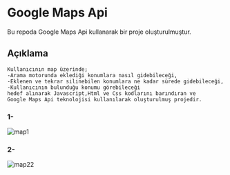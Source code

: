 # Google Maps Api
Bu repoda Google Maps Api kullanarak bir proje oluşturulmuştur.
## Açıklama
```
Kullanıcının map üzerinde;
-Arama motorunda eklediği konumlara nasıl gidebileceği,
-Eklenen ve tekrar silinebilen konumlara ne kadar sürede gidebileceği,
-Kullanıcının bulunduğu konumu görebileceği
hedef alınarak Javascript,Html ve Css kodlarını barındıran ve 
Google Maps Api teknolojisi kullanılarak oluşturulmuş projedir.
```
 
### 1-
![map1](https://user-images.githubusercontent.com/100076932/166807189-5e2f51a5-f1d8-44d5-9b85-582a44cb491a.png)

### 2-
![map22](https://user-images.githubusercontent.com/100076932/166809247-067cccf6-cc3b-420a-8a86-40d3d354cd55.jpg)
